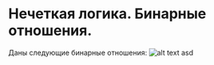 # Нечеткая логика. Бинарные отношения.
  Даны следующие бинарные отношения:
 ![alt text](https://github.com/ZeroIsntNull/images/blob/main/BNO_zad.PNG)
 asd
